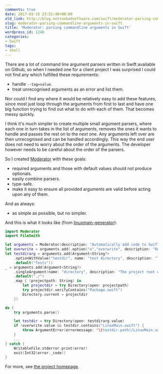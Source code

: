 ```yaml
---
comments: true
date: 2017-03-16 23:52:40+00:00
old_link: http://blog.nottoobadsoftware.com/swift/moderator-parsing-commandline-arguments-in-swift/
slug: moderator-parsing-commandline-arguments-in-swift
title: 'Moderator: parsing commandline arguments in Swift'
wordpress_id: 1248
categories:
- Swift
tags:
- shell
---
```


There are a lot of command line argument parsers written in Swift available on Github, so when I needed one for a client project I was surprised I could not find any which fulfilled these requirements: 

* handle `--tag=value`.
* treat unrecognised arguments as an error and list them.

Nor could I find any where it would be relatively easy to add these features, since most just loop through the arguments from first to last and have one big function trying to find out what to do with each of them. That becomes messy quickly.

<!-- more -->

I think it's much simpler to create multiple small argument parsers, where each one in turn takes in the list of arguments, removes the ones it wants to handle and passes the rest on to the next one. Any arguments left over are then unrecognised and can be handled accordingly. This way the end user does not need to worry about the order of the arguments. The developer however needs to be careful about the order of the parsers.

So I created [Moderator](https://github.com/kareman/Moderator) with these goals:

* required arguments and those with default values should not produce optionals.
* easily combine parsers.
* type-safe.
* make it easy to ensure all provided arguments are valid before acting upon any of them.

And as always:

* as simple as possible, but no simpler.

And this is what it looks like (from [linuxmain-generator](https://github.com/kareman/linuxmain-generator)):
    
```swift
import Moderator
import FileSmith

let arguments = Moderator(description: "Automatically add code to Swift Package Manager projects to run unit tests on Linux.")
let overwrite = arguments.add(.option("o","overwrite", description: "Replace <test directory>/LinuxMain.swift if it already exists."))
let testdirarg = arguments.add(Argument<String?>
    .optionWithValue("testdir", name: "test directory", description: "The path to the directory with the unit tests.")
    .default("Tests"))
_ = arguments.add(Argument<String?>
    .singleArgument(name: "directory", description: "The project root directory.")
    .default("./")
    .map { (projectpath: String) in
        let projectdir = try Directory(open: projectpath)
        try projectdir.verifyContains("Package.swift")
        Directory.current = projectdir
    })

do {
    try arguments.parse()

    let testdir = try Directory(open: testdirarg.value)
    if !overwrite.value && testdir.contains("LinuxMain.swift") {
        throw ArgumentError(errormessage: "\(testdir.path)/LinuxMain.swift already exists. Use -o/--overwrite to replace it.")
    }
    ...
} catch {
    WritableFile.stderror.print(error)
    exit(Int32(error._code))
}
```

For more, see [the project homepage](https://github.com/kareman/Moderator/#built-in-parsers).
